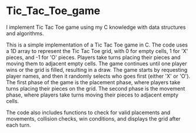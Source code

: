 # Tic_Tac_Toe_game
I implement Tic Tac Toe game using my C knowledge with data structures and algorithms.  

This is a simple implementation of a Tic Tac Toe game in C. The code uses a 1D array to represent the Tic Tac Toe grid, with 0 for empty cells, 1 for 'X' pieces, and -1 for 'O' pieces. Players take turns placing their pieces and moving them to adjacent empty cells. The game continues until one player wins or the grid is filled, resulting in a draw.
The game starts by requesting player names, and then it randomly selects who goes first (either 'X' or 'O'). The first phase of the game is the placement phase, where players take turns placing their pieces on the grid. The second phase is the movement phase, where players take turns moving their pieces to adjacent empty cells.

The code also includes functions to check for valid placements and movements, collision checks, win conditions, and displays the grid after each turn.
